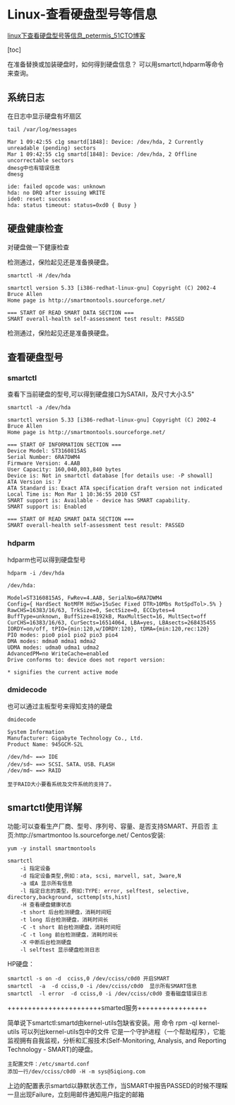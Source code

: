 #  Linux-查看硬盘型号等信息

[linux下查看硬盘型号等信息_petermis_51CTO博客](https://blog.51cto.com/petermis/959206)

[toc]

在准备替换或加装硬盘时，如何得到硬盘信息？
可以用smartctl,hdparm等命令来查询。

## 系统日志

在日志中显示硬盘有坏扇区

```
tail /var/log/messages

Mar 1 09:42:55 c1g smartd[1848]: Device: /dev/hda, 2 Currently unreadable (pending) sectors
Mar 1 09:42:55 c1g smartd[1848]: Device: /dev/hda, 2 Offline uncorrectable sectors
dmesg中也有错误信息
dmesg

ide: failed opcode was: unknown
hda: no DRQ after issuing WRITE
ide0: reset: success
hda: status timeout: status=0xd0 { Busy }
```



## 硬盘健康检查

对硬盘做一下健康检查

检测通过，保险起见还是准备换硬盘。

```
smartctl -H /dev/hda

smartctl version 5.33 [i386-redhat-linux-gnu] Copyright (C) 2002-4 Bruce Allen
Home page is http://smartmontools.sourceforge.net/

=== START OF READ SMART DATA SECTION ===
SMART overall-health self-assessment test result: PASSED
```

检测通过，保险起见还是准备换硬盘。

## 查看硬盘型号

### smartctl

查看下当前硬盘的型号,可以得到硬盘接口为SATAII，及尺寸大小3.5"

```
smartctl -a /dev/hda

smartctl version 5.33 [i386-redhat-linux-gnu] Copyright (C) 2002-4 Bruce Allen
Home page is http://smartmontools.sourceforge.net/

=== START OF INFORMATION SECTION ===
Device Model: ST3160815AS
Serial Number: 6RA7DWM4
Firmware Version: 4.AAB
User Capacity: 160,040,803,840 bytes
Device is: Not in smartctl database [for details use: -P showall]
ATA Version is: 7
ATA Standard is: Exact ATA specification draft version not indicated
Local Time is: Mon Mar 1 10:36:55 2010 CST
SMART support is: Available - device has SMART capability.
SMART support is: Enabled

=== START OF READ SMART DATA SECTION ===
SMART overall-health self-assessment test result: PASSED
```

### hdparm

hdparm也可以得到硬盘型号

```
hdparm -i /dev/hda

/dev/hda:

Model=ST3160815AS, FwRev=4.AAB, SerialNo=6RA7DWM4
Config={ HardSect NotMFM HdSw>15uSec Fixed DTR>10Mbs RotSpdTol>.5% }
RawCHS=16383/16/63, TrkSize=0, SectSize=0, ECCbytes=4
BuffType=unknown, BuffSize=8192kB, MaxMultSect=16, MultSect=off
CurCHS=16383/16/63, CurSects=16514064, LBA=yes, LBAsects=268435455
IORDY=on/off, tPIO={min:120,w/IORDY:120}, tDMA={min:120,rec:120}
PIO modes: pio0 pio1 pio2 pio3 pio4
DMA modes: mdma0 mdma1 mdma2
UDMA modes: udma0 udma1 udma2
AdvancedPM=no WriteCache=enabled
Drive conforms to: device does not report version:

* signifies the current active mode
```



###   dmidecode

也可以通过主板型号来得知支持的硬盘

```
dmidecode

System Information
Manufacturer: Gigabyte Technology Co., Ltd.
Product Name: 945GCM-S2L
```

```
/dev/hd~ ==> IDE
/dev/sd~ ==> SCSI、SATA、USB、FLASH
/dev/md~ ==> RAID

至于RAID大小要看系统及文件系统的支持了。 
```



## smartctl使用详解

功能:可以查看生产厂商、型号、序列号、容量、是否支持SMART、开启否
主页:http://smartmontoo ls.sourceforge.net/
Centos安装:

```
yum -y install smartmontools
```

```
smartctl
    -i 指定设备
    -d 指定设备类型,例如：ata, scsi, marvell, sat, 3ware,N
    -a 或A 显示所有信息
    -l 指定日志的类型，例如:TYPE: error, selftest, selective, directory,background, scttemp[sts,hist]
    -H 查看硬盘健康状态
    -t short 后台检测硬盘，消耗时间短
    -t long 后台检测硬盘，消耗时间长
    -C -t short 前台检测硬盘，消耗时间短
    -C -t long 前台检测硬盘，消耗时间长
    -X 中断后台检测硬盘
    -l selftest 显示硬盘检测日志
```

HP硬盘：

```
smartctl -s on -d  cciss,0 /dev/cciss/c0d0 开启SMART
smartctl  -a  -d cciss,0 -i /dev/cciss/c0d0  显示所有SMART信息
smartctl  -l error  -d cciss,0 -i /dev/cciss/c0d0 查看磁盘错误日志
```

+++++++++++++++++++++++smarted服务+++++++++++++++++

简单说下smartctl:smartd由kernel-utils包缺省安装。用 命令 rpm -ql kernel-utils 可以列出kernel-utils包中的文件
它是一个守护进程（一个帮助程序），它能监视拥有自我监视，分析和汇报技术(Self-Monitoring, Analysis, and Reporting Technology - SMART)的硬盘。

```
主配置文件：/etc/smartd.conf
添加一行/dev/cciss/c0d0 -H -m sys@5iqiong.com
```

上边的配置表示smartd以静默状态工作，当SMART中报告PASSED的时候不理睬一旦出现Failure，立刻用邮件通知用户指定的邮箱